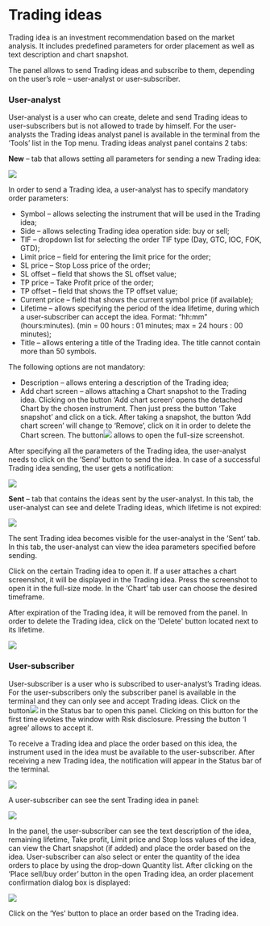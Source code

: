 # Trading ideas

Trading idea is an investment recommendation based on the market analysis. It includes predefined parameters for order placement as well as text description and chart snapshot.

The panel allows to send Trading ideas and subscribe to them, depending on the user’s role – user-analyst or user-subscriber.

### **User-analyst**

User-analyst is a user who can create, delete and send Trading ideas to user-subscribers but is not allowed to trade by himself. For the user-analysts the Trading ideas analyst panel is available in the terminal from the ‘Tools’ list in the Top menu. Trading ideas analyst panel contains 2 tabs:

**New** – ​tab that allows setting all parameters for sending a new Trading idea:

![](../../.gitbook/assets/2%20%2842%29.png)

In order to send a Trading idea, a user-analyst has to specify mandatory order parameters:

* Symbol – allows selecting the instrument that will be used in the Trading idea;
* Side – allows selecting Trading idea operation side: buy or sell;
* TIF – dropdown list for selecting the order TIF type \(Day, GTC, IOC, FOK, GTD\);
* Limit price – field for entering the limit price for the order;
* SL price – Stop Loss price of the order;
* SL offset – field that shows the SL offset value;
* TP price – Take Profit price of the order;
* TP offset – field that shows the TP offset value;
* Current price – field that shows the current symbol price \(if available\);
* Lifetime – allows specifying the period of the idea lifetime, during which a user-subscriber can accept the idea. Format: “hh:mm” \(hours:minutes\). \(min = 00 hours : 01 minutes; max = 24 hours : 00 minutes\);
* Title – allows entering a title of the Trading idea. The title cannot contain more than 50 symbols.

The following options are not mandatory:

* Description – allows entering a description of the Trading idea; 
* Add chart screen – allows attaching a Chart snapshot to the Trading idea. Clicking on the button ‘Add chart screen’ opens the detached Chart by the chosen instrument. Then just press the button ‘Take snapshot’ and click on a tick. After taking a snapshot, the button ‘Add chart screen’ will change to ‘Remove’, click on it in order to delete the Chart screen. The button![](../../.gitbook/assets/7%20%286%29.png)  allows to open the full-size screenshot.

After specifying all the parameters of the Trading idea, the user-analyst needs to click on the ‘Send’ button to send the idea. In case of a successful Trading idea sending, the user gets a notification:

![](../../.gitbook/assets/3%20%2851%29.png)

**Sent** –​ tab that contains the ideas sent by the user-analyst. In this tab, the user-analyst can see and delete Trading ideas, which lifetime is not expired:

![](../../.gitbook/assets/4%20%289%29.png)

The sent Trading idea becomes visible for the user-analyst in the ‘Sent’ tab. In this tab, the user-analyst can view the idea parameters specified before sending.

Click on the certain Trading idea to open it. If a user attaches a chart screenshot, it will be displayed in the Trading idea. Press the screenshot to open it in the full-size mode. In the ‘Chart’ tab user can choose the desired timeframe.

After expiration of the Trading idea, it will be removed from the panel. In order to delete the Trading idea, click on the 'Delete' button located next to its lifetime.

![](../../.gitbook/assets/screenshot_2%20%288%29.png)

### **User-subscriber** 

User-subscriber is a user who is subscribed to user-analyst’s Trading ideas. For the user-subscribers only the subscriber panel is available in the terminal and they can only see and accept Trading ideas. Click on the button![](../../.gitbook/assets/1%20%2860%29.png)in the Status bar to open this panel. Clicking on this button for the first time evokes the window with Risk disclosure. Pressing the button ‘I agree’ allows to accept it.

To receive a Trading idea and place the order based on this idea, the instrument used in the idea must be available to the user-subscriber. After receiving a new Trading idea, the notification will appear in the Status bar of the terminal.

![](../../.gitbook/assets/8%20%2813%29.png)

A user-subscriber can see the sent Trading idea in panel:

![](../../.gitbook/assets/5%20%2824%29.png)

In the panel, the user-subscriber can see the text description of the idea, remaining lifetime, Take profit, Limit price and Stop loss values of the idea, can view the Chart snapshot \(if added\) and place the order based on the idea. User-subscriber can also select or enter the quantity of the idea orders to place by using the drop-down Quantity list. After clicking on the ‘Place sell/buy order’ button in the open Trading idea, an order placement confirmation dialog box is displayed:

![](../../.gitbook/assets/6%20%2830%29.png)

Click on the ‘Yes’ button to place an order based on the Trading idea.

 

